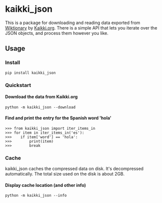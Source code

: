 # kaikki_json

This is a package for downloading and reading data exported from [Wiktionary](https://www.wiktionary.org/) by [Kaikki.org](https://kaikki.org/).
There is a simple API that lets you iterate over the JSON objects, and process them however you like.

## Usage

### Install
```
pip install kaikki_json
```

### Quickstart

#### Download the data from Kaikki.org
```
python -m kaikki_json --download
```

#### Find and print the entry for the Spanish word 'hola'
```
>>> from kaikki_json import iter_items_in
>>> for item in iter_items_in('es'):
>>>    if item['word'] == 'hola':
>>>        print(item)
>>>        break
```

### Cache
kaikki_json caches the compressed data on disk.
It's decompressed automatically.
The total size used on the disk is about 2GB. 

#### Display cache location (and other info) 
```
python -m kaikki_json --info
```
